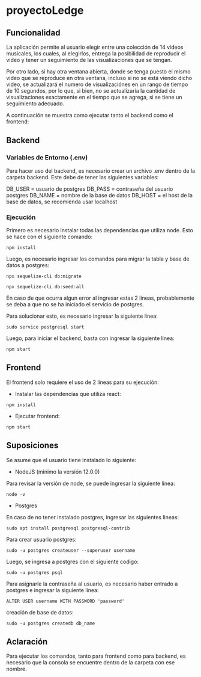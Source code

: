 # proyectoLedge

## Funcionalidad

La aplicación permite al usuario elegir entre una colección de 14 videos musicales, los cuales, al elegirlos, entrega la posibilidad de reproducir el video y tener un seguimiento de las visualizaciones que se tengan. 

Por otro lado, si hay otra ventana abierta, donde se tenga puesto el mismo video que se reproduce en otra ventana, incluso si no se está viendo dicho video, se actualizará el numero de visualizaciónes en un rango de tiempo de 10 segundos, por lo que, si bien, no se actualizaría la cantidad de visualizaciones exactamente en el tiempo que se agrega, si se tiene un seguimiento adecuado.

A continuación se muestra como ejecutar tanto el backend como el frontend:

## Backend

### Variables de Entorno (.env)

Para hacer uso del backend, es necesario crear un archivo .env dentro de la carpeta backend. Este debe de tener las siguientes variables:

DB_USER = usuario de postgres
DB_PASS = contraseña del usuario postgres
DB_NAME = nombre de la base de datos
DB_HOST = el host de la base de datos, se recomienda usar localhost

### Ejecución

Primero es necesario instalar todas las dependencias que utiliza node. Esto se hace con el siguiente comando:

``` npm install ```

Luego, es necesario ingresar los comandos para migrar la tabla y base de datos a postgres:

```npx sequelize-cli db:migrate```

```npx sequelize-cli db:seed:all```

En caso de que ocurra algun error al ingresar estas 2 lineas, probablemente se deba a que no se ha iniciado el servicio de postgres.

Para solucionar esto, es necesario ingresar la siguiente linea:

```sudo service postgresql start```

Luego, para iniciar el backend, basta con ingresar la siguiente linea:

```npm start```

## Frontend

El frontend solo requiere el uso de 2 líneas para su ejecución:

- Instalar las dependencias que utiliza react:

```npm install```

- Ejecutar frontend:

```npm start```

## Suposiciones

Se asume que el usuario tiene instalado lo siguiente:

- NodeJS (minimo la versión 12.0.0)

Para revisar la versión de node, se puede ingresar la siguiente linea:

```node -v```

- Postgres

En caso de no tener instalado postgres, ingresar las siguientes lineas:

```sudo apt install postgresql postgresql-contrib```

Para crear usuario postgres:

```sudo -u postgres createuser --superuser username```

Luego, se ingresa a postgres con el siguiente codigo:

```sudo -u postgres psql```

Para asignarle la contraseña al usuario, es necesario haber entrado a postgres e ingresar la siguiente linea:

```ALTER USER username WITH PASSWORD 'password'```

creación de base de datos:

```sudo -u postgres createdb db_name```

## Aclaración

Para ejecutar los comandos, tanto para frontend como para backend, es necesario que la consola se encuentre dentro de la carpeta con ese nombre.